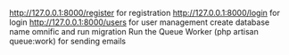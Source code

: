 http://127.0.0.1:8000/register for registration
http://127.0.0.1:8000/login for login
http://127.0.0.1:8000/users for user management
create database name omnific and run migration
 Run the Queue Worker (php artisan queue:work) for sending emails